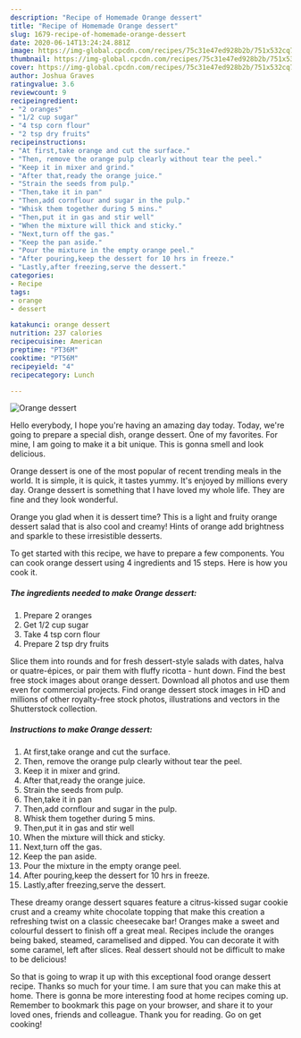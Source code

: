 ```yaml
---
description: "Recipe of Homemade Orange dessert"
title: "Recipe of Homemade Orange dessert"
slug: 1679-recipe-of-homemade-orange-dessert
date: 2020-06-14T13:24:24.881Z
image: https://img-global.cpcdn.com/recipes/75c31e47ed928b2b/751x532cq70/orange-dessert-recipe-main-photo.jpg
thumbnail: https://img-global.cpcdn.com/recipes/75c31e47ed928b2b/751x532cq70/orange-dessert-recipe-main-photo.jpg
cover: https://img-global.cpcdn.com/recipes/75c31e47ed928b2b/751x532cq70/orange-dessert-recipe-main-photo.jpg
author: Joshua Graves
ratingvalue: 3.6
reviewcount: 9
recipeingredient:
- "2 oranges"
- "1/2 cup sugar"
- "4 tsp corn flour"
- "2 tsp dry fruits"
recipeinstructions:
- "At first,take orange and cut the surface."
- "Then, remove the orange pulp clearly without tear the peel."
- "Keep it in mixer and grind."
- "After that,ready the orange juice."
- "Strain the seeds from pulp."
- "Then,take it in pan"
- "Then,add cornflour and sugar in the pulp."
- "Whisk them together during 5 mins."
- "Then,put it in gas and stir well"
- "When the mixture will thick and sticky."
- "Next,turn off the gas."
- "Keep the pan aside."
- "Pour the mixture in the empty orange peel."
- "After pouring,keep the dessert for 10 hrs in freeze."
- "Lastly,after freezing,serve the dessert."
categories:
- Recipe
tags:
- orange
- dessert

katakunci: orange dessert 
nutrition: 237 calories
recipecuisine: American
preptime: "PT36M"
cooktime: "PT56M"
recipeyield: "4"
recipecategory: Lunch

---
```



![Orange dessert](https://img-global.cpcdn.com/recipes/75c31e47ed928b2b/751x532cq70/orange-dessert-recipe-main-photo.jpg)

Hello everybody, I hope you're having an amazing day today. Today, we're going to prepare a special dish, orange dessert. One of my favorites. For mine, I am going to make it a bit unique. This is gonna smell and look delicious.

Orange dessert is one of the most popular of recent trending meals in the world. It is simple, it is quick, it tastes yummy. It's enjoyed by millions every day. Orange dessert is something that I have loved my whole life. They are fine and they look wonderful.

Orange you glad when it is dessert time? This is a light and fruity orange dessert salad that is also cool and creamy! Hints of orange add brightness and sparkle to these irresistible desserts.


To get started with this recipe, we have to prepare a few components. You can cook orange dessert using 4 ingredients and 15 steps. Here is how you cook it.

<!--inarticleads1-->

##### The ingredients needed to make Orange dessert:

1. Prepare 2 oranges
1. Get 1/2 cup sugar
1. Take 4 tsp corn flour
1. Prepare 2 tsp dry fruits


Slice them into rounds and for fresh dessert-style salads with dates, halva or quatre-épices, or pair them with fluffy ricotta - hunt down. Find the best free stock images about orange dessert. Download all photos and use them even for commercial projects. Find orange dessert stock images in HD and millions of other royalty-free stock photos, illustrations and vectors in the Shutterstock collection. 

<!--inarticleads2-->

##### Instructions to make Orange dessert:

1. At first,take orange and cut the surface.
1. Then, remove the orange pulp clearly without tear the peel.
1. Keep it in mixer and grind.
1. After that,ready the orange juice.
1. Strain the seeds from pulp.
1. Then,take it in pan
1. Then,add cornflour and sugar in the pulp.
1. Whisk them together during 5 mins.
1. Then,put it in gas and stir well
1. When the mixture will thick and sticky.
1. Next,turn off the gas.
1. Keep the pan aside.
1. Pour the mixture in the empty orange peel.
1. After pouring,keep the dessert for 10 hrs in freeze.
1. Lastly,after freezing,serve the dessert.


These dreamy orange dessert squares feature a citrus-kissed sugar cookie crust and a creamy white chocolate topping that make this creation a refreshing twist on a classic cheesecake bar! Oranges make a sweet and colourful dessert to finish off a great meal. Recipes include the oranges being baked, steamed, caramelised and dipped. You can decorate it with some caramel, left after slices. Real dessert should not be difficult to make to be delicious! 

So that is going to wrap it up with this exceptional food orange dessert recipe. Thanks so much for your time. I am sure that you can make this at home. There is gonna be more interesting food at home recipes coming up. Remember to bookmark this page on your browser, and share it to your loved ones, friends and colleague. Thank you for reading. Go on get cooking!
